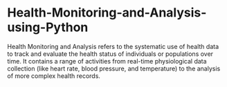 # Health-Monitoring-and-Analysis-using-Python
Health Monitoring and Analysis refers to the systematic use of health data to track and evaluate the health status of individuals or populations over time. It contains a range of activities from real-time physiological data collection (like heart rate, blood pressure, and temperature) to the analysis of more complex health records.
